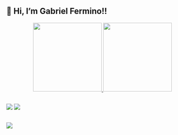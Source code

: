 ## 👋 Hi, I’m Gabriel Fermino!!

<div align="center">
  <a href="https://github.com/GabrielFermino">
  <img height="180em" src="https://github-readme-stats.vercel.app/api?username=gabrielfermino&show_icons=true&theme=monokai&include_all_commits=true&count_private=true"/>
  <img height="180em" src="https://github-readme-stats.vercel.app/api/top-langs/?username=gabrielfermino&layout=compact&langs_count=7&theme=monokai"/>
</div>
  
  ##
   
<div> 
<a href="https://www.instagram.com/o_fermino/" target="_blank"><img src="https://img.shields.io/badge/-Instagram-%23E4405F?style=for-the-badge&logo=instagram&logoColor=white" target="_blank"></a>
<a href="https://open.spotify.com/user/gabrielronaldooz" target="_blank"><img src="https://img.shields.io/badge/Spotify-1ED760?&style=for-the-badge&logo=spotify&logoColor=white" target="_blank"></a>
  
##
  
<div>
<a href = "mailto:gabrielcfermino@outlook.com"><img src="https://img.shields.io/badge/Microsoft_Outlook-0078D4?style=for-the-badge&logo=microsoft-outlook&logoColor=white" target="_blank"></a>
